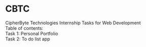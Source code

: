 # CBTC
CipherByte Technologies Internship Tasks for Web Development
<br>
Table of contents:
<br>
Task 1: Personal Portfolio
<br>
Task 2: To do list app
